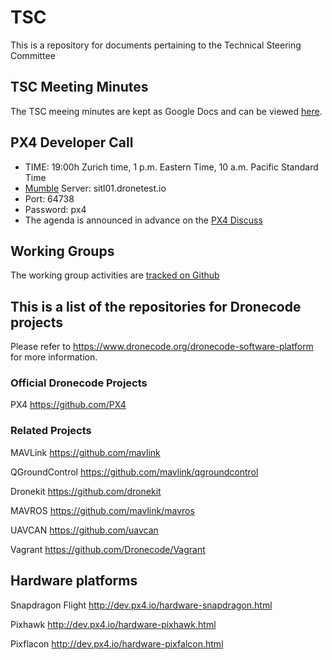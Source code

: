 # TSC
This is a repository for documents pertaining to the Technical Steering Committee 

## TSC Meeting Minutes

The TSC meeing minutes are kept as Google Docs and can be viewed [here](https://github.com/Dronecode/Technical-Steering-Committee/MeetingMinutes.md).

## PX4 Developer Call 
- TIME: 19:00h Zurich time, 1 p.m. Eastern Time, 10 a.m. Pacific Standard Time
- [Mumble](http://wiki.mumble.info/wiki/Installing_Mumble) Server: sitl01.dronetest.io
- Port: 64738
- Password: px4
- The agenda is announced in advance on the [PX4 Discuss](http://discuss.px4.io/c/weekly-dev-call)

## Working Groups

The working group activities are [tracked on Github](https://github.com/orgs/Dronecode/projects)

## This is a list of the repositories for Dronecode projects

Please refer to https://www.dronecode.org/dronecode-software-platform for more information.

### Official Dronecode Projects

PX4 https://github.com/PX4

### Related Projects

MAVLink https://github.com/mavlink

QGroundControl https://github.com/mavlink/qgroundcontrol

Dronekit https://github.com/dronekit

MAVROS https://github.com/mavlink/mavros

UAVCAN https://github.com/uavcan

Vagrant https://github.com/Dronecode/Vagrant

## Hardware platforms

Snapdragon Flight http://dev.px4.io/hardware-snapdragon.html

Pixhawk http://dev.px4.io/hardware-pixhawk.html

Pixflacon http://dev.px4.io/hardware-pixfalcon.html

